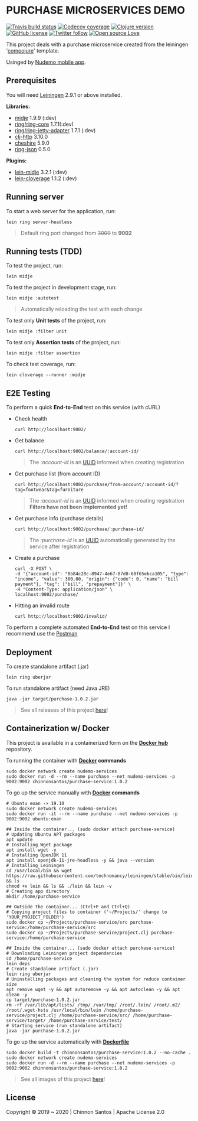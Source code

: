 # PURCHASE MICROSERVICES DEMO

[![Travis build status](https://img.shields.io/travis/chinnonsantos/purchase-service/master?logo=travis)](https://travis-ci.org/chinnonsantos/purchase-service) [![Codecov coverage](https://codecov.io/gh/chinnonsantos/purchase-service/branch/master/graph/badge.svg)](https://codecov.io/gh/chinnonsantos/purchase-service) [![Clojure version](https://img.shields.io/badge/clojure-v1.10.0-blueviolet?logo=clojure)](https://clojure.org/) [![GitHub license](https://img.shields.io/github/license/chinnonsantos/purchase-service?logo=apache)](http://www.apache.org/licenses/) [![Twitter follow](https://img.shields.io/twitter/follow/chinnonsantos?label=follow&style=flat&logo=twitter)](https://twitter.com/intent/follow?screen_name=chinnonsantos) [![Open source Love](https://badges.frapsoft.com/os/v2/open-source.svg?v=103)](https://github.com/ellerbrock/open-source-badges/)

This project deals with a purchase microservice created from the leiningen '[compojure][]' template.

Usinged by [Nudemo mobile app][].

## Prerequisites

You will need [Leiningen][] 2.9.1 or above installed.

**Libraries:**

- [midje][] 1.9.9 (:dev)
- [ring/ring-core][] 1.7.1(:dev)
- [ring/ring-jetty-adapter][] 1.7.1 (:dev)
- [clj-http][] 3.10.0
- [cheshire][] 5.9.0
- [ring-json][] 0.5.0

**Plugins:**

- [lein-midje][] 3.2.1 (:dev)
- [lein-cloverage][] 1.1.2 (:dev)

[compojure]: https://github.com/weavejester/compojure
[leiningen]: https://github.com/technomancy/leiningen
[midje]: https://clojars.org/midje
[ring/ring-core]: https://clojars.org/ring/ring-core
[ring/ring-jetty-adapter]: https://clojars.org/ring/ring-jetty-adapter
[clj-http]: https://clojars.org/clj-http
[cheshire]: https://clojars.org/cheshire
[ring-json]: https://clojars.org/ring/ring-json
[lein-midje]: https://clojars.org/lein-midje
[lein-cloverage]: https://clojars.org/lein-cloverage
[Nudemo mobile app]: https://github.com/chinnonsantos/nudemo/releases

## Running server

To start a web server for the application, run:

    lein ring server-headless

> Default ring port changed from ~~3000~~ to **9002**

## Running tests (TDD)

To test the project, run:

    lein midje

To test the project in development stage, run:

    lein midje :autotest

> Automatically reloading the test with each change

To test only **Unit tests** of the project, run:

    lein midje :filter unit

To test only **Assertion tests** of the project, run:

    lein midje :filter assertion

To check test coverage, run:

    lein cloverage --runner :midje

## E2E Testing

To perform a quick **End-to-End** test on this service (with cURL)

- Check health

      curl http://localhost:9002/

- Get balance

      curl http://localhost:9002/balance/:account-id/

  > The _:account-id_ is an [UUID][] informed when creating registration

[UUID]: https://en.wikipedia.org/wiki/Universally_unique_identifier

- Get purchase list (from account ID)

      curl http://localhost:9002/purchase/from-account/:account-id/?tag=footwear&tag=furniture

  > The _:account-id_ is an [UUID][] informed when creating registration
  > **Filters have not been implemented yet!**

- Get purchase info (purchase details)

      curl http://localhost:9002/purchase/:purchase-id/

  > The _:purchase-id_ is an [UUID][] automatically generated by the service after registration

- Create a purchase

      curl -X POST \
      -d '{"account-id": "8b84c28c-8947-4e67-87d8-68f65ebca105", "type": "income", "value": 300.00, "origin": {"code": 0, "name": "bill payment"}, "tag": ["bill", "prepayment"]}' \
      -H "Content-Type: application/json" \
      localhost:9002/purchase/

- Hitting an invalid route

      curl http://localhost:9002/invalid/

To perform a complete automated **End-to-End** test on this service I recommend use the [Postman][]

[Postman]: https://www.getpostman.com/

## Deployment

To create standalone artifact (.jar)

    lein ring uberjar

To run standalone artifact (need Java JRE)

    java -jar target/purchase-1.0.2.jar

> See all releases of this project [here][]!

[here]: https://github.com/chinnonsantos/purchase-service/releases

## Containerization w/ Docker

This project is available in a containerized form on the **[Docker hub][]** repository.

To running the container with **[Docker][] commands**

    sudo docker network create nudemo-services
    sudo docker run -d --rm --name purchase --net nudemo-services -p 9002:9002 chinnonsantos/purchase-service:1.0.2

To go up the service manually with **[Docker][] commands**

    # Ubuntu eoan -> 19.10
    sudo docker network create nudemo-services
    sudo docker run -it --rm --name purchase --net nudemo-services -p 9002:9002 ubuntu:eoan

    ## Inside the container... (sudo docker attach purchase-service)
    # Updating Ubuntu APT packages
    apt update
    # Installing Wget package
    apt install wget -y
    # Installing OpenJDK 11
    apt install openjdk-11-jre-headless -y && java --version
    # Installing Leiningen
    cd /usr/local/bin && wget https://raw.githubusercontent.com/technomancy/leiningen/stable/bin/lein && ls
    chmod +x lein && ls && ./lein && lein -v
    # Creating app directory
    mkdir /home/purchase-service

    ## Outside the container... (Ctrl+P and Ctrl+Q)
    # Copying project files to container ('~/Projects/' change to 'YOUR_PROJECT_FOLDER')
    sudo docker cp ~/Projects/purchase-service/src purchase-service:/home/purchase-service/src
    sudo docker cp ~/Projects/purchase-service/project.clj purchase-service:/home/purchase-service

    ## Inside the container... (sudo docker attach purchase-service)
    # Downloading Leiningen project dependencies
    cd /home/purchase-service
    lein deps
    # Create standalone artifact (.jar)
    lein ring uberjar
    # Uninstalling packages and cleaning the system for reduce container size
    apt remove wget -y && apt autoremove -y && apt autoclean -y && apt clean -y
    cp target/purchase-1.0.2.jar .
    rm -rf /var/lib/apt/lists/ /tmp/ /var/tmp/ /root/.lein/ /root/.m2/ /root/.wget-hsts /usr/local/bin/lein /home/purchase-service/project.clj /home/purchase-service/src/ /home/purchase-service/target/ /home/purchase-service/test/
    # Starting service (run standalone artifact)
    java -jar purchase-1.0.2.jar

To go up the service automatically with **[Dockerfile][]**

    sudo docker build -t chinnonsantos/purchase-service:1.0.2 --no-cache .
    sudo docker network create nudemo-services
    sudo docker run -d --rm --name purchase --net nudemo-services -p 9002:9002 chinnonsantos/purchase-service:1.0.2

> See all images of this project [here][1]!

[Docker hub]: https://hub.docker.com/
[Docker]: https://docs.docker.com/
[Dockerfile]: https://docs.docker.com/engine/reference/builder/
[1]: https://hub.docker.com/r/chinnonsantos/purchase-service/tags

## License

Copyright © 2019 ~ 2020 | Chinnon Santos | Apache License 2.0
